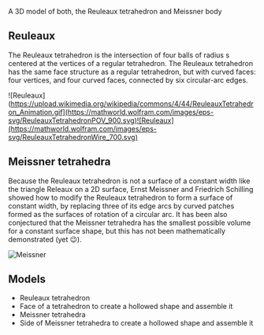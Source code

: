 A 3D model of both, the Reuleaux tetrahedron and Meissner body

## Reuleaux
The Reuleaux tetrahedron is the intersection of four balls of radius s centered at the vertices of a regular tetrahedron. The Reuleaux tetrahedron has the same face structure as a regular tetrahedron, but with curved faces: four vertices, and four curved faces, connected by six circular-arc edges.

![Reuleaux](https://upload.wikimedia.org/wikipedia/commons/4/44/ReuleauxTetrahedron_Animation.gif](https://mathworld.wolfram.com/images/eps-svg/ReuleauxTetrahedronPOV_900.svg)![Reuleaux](https://mathworld.wolfram.com/images/eps-svg/ReuleauxTetrahedronWire_700.svg)

## Meissner tetrahedra
Because the Reuleaux tetrahedron is not a surface of a constant width like the triangle Releaux on a 2D surface, Ernst Meissner and Friedrich Schilling showed how to modify the Reuleaux tetrahedron to form a surface of constant width, by replacing three of its edge arcs by curved patches formed as the surfaces of rotation of a circular arc. It has been also conjectured that the Meissner tetrahedra has the smallest possible volume for a constant surface shape, but this has not been mathematically demonstrated (yet 😉).

![Meissner](https://mathworld.wolfram.com/images/eps-svg/MeissnerTetrahedra_1000.svg)

## Models
- Reuleaux tetrahedron
- Face of a tetrahedron to create a hollowed shape and assemble it
- Meissner tetrahedra
- Side of Meissner tetrahedra to create a hollowed shape and assemble it
